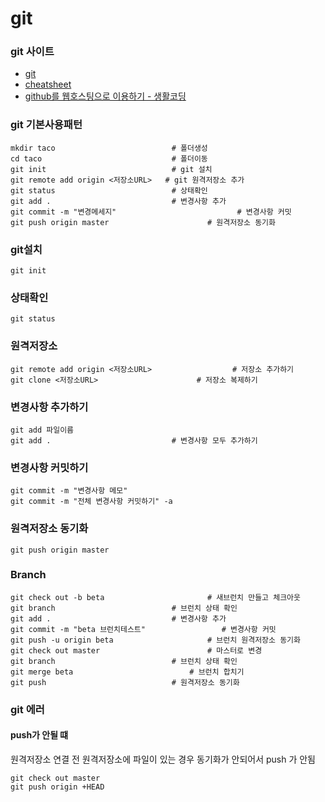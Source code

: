 # git

### git 사이트
- [git](https://git-scm.com/book/ko/v2)
- [cheatsheet](https://rogerdudler.github.io/git-guide/files/git_cheat_sheet.pdf)
- [github를 웹호스팅으로 이용하기 - 생활코딩](https://opentutorials.org/course/2473/16117)

### git 기본사용패턴

```
mkdir taco							# 폴더생성
cd taco								# 폴더이동
git init							# git 설치
git remote add origin <저장소URL>	 # git 원격저장소 추가
git status							# 상태확인
git add .							# 변경사항 추가
git commit -m "변경메세지"			    			# 변경사항 커밋
git push origin master						# 원격저장소 동기화
```



### git설치

```
git init
```



### 상태확인

```
git status
```



### 원격저장소

```
git remote add origin <저장소URL>					# 저장소 추가하기
git clone <저장소URL>						# 저장소 복제하기
```



### 변경사항 추가하기

```
git add 파일이름
git add .							# 변경사항 모두 추가하기
```



### 변경사항 커밋하기

```
git commit -m "변경사항 메모"
git commit -m "전체 변경사항 커밋하기" -a
```



### 원격저장소 동기화

```
git push origin master
```



### Branch

```
git check out -b beta						# 새브런치 만들고 체크아웃
git branch							# 브런치 상태 확인
git add .							# 변경사항 추가
git commit -m "beta 브런치테스트"		 			# 변경사항 커밋
git push -u origin beta						# 브런치 원격저장소 동기화
git check out master						# 마스터로 변경
git branch							# 브런치 상태 확인
git merge beta							# 브런치 합치기
git push							# 원격저장소 동기화
```

### git 에러
#### push가 안될 떄
원격저장소 연결 전 원격저장소에 파일이 있는 경우 동기화가 안되어서 push 가 안됨

```
git check out master
git push origin +HEAD
```